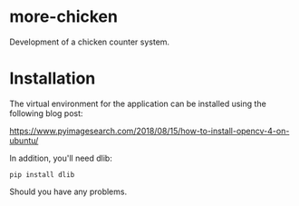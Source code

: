 # more-chicken

Development of a chicken counter system. 

# Installation

The virtual environment  for the application can be installed using the following blog post:

https://www.pyimagesearch.com/2018/08/15/how-to-install-opencv-4-on-ubuntu/

In addition, you'll need dlib:

`pip install dlib`

Should you have any problems.




